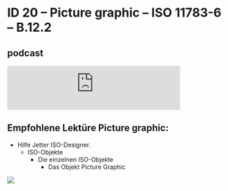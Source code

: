 # ID 20 – Picture graphic – ISO 11783-6 – B.12.2

## podcast

<iframe src="https://creators.spotify.com/pod/profile/isobus-vt-objects/embed/episodes/ISOBUS-Wie-Logos-auf-euer-Traktor-Terminal-kommen--Das-Picture-Graphic-Objekt-erklrt-e36aagf/a-ac33t6i" height="102px" width="400px" frameborder="0" scrolling="no"></iframe>

## Empfohlene Lektüre Picture graphic:

*   Hilfe Jetter ISO-Designer.
    *   ISO-Objekte
        *   Die einzelnen ISO-Objekte
            *   Das Objekt Picture Graphic

![](https://user-images.githubusercontent.com/69573151/94602532-4838d980-0295-11eb-8bce-d3751aaf8551.png)
